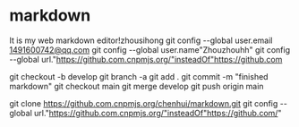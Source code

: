 # markdown
It is my web markdown editor!zhousihong
git config --global user.email 1491600742@qq.com
git config --global user.name"Zhouzhouhh"
git config --global url."https://github.com.cnpmjs.org/"insteadOf"https://github.com

git checkout -b develop
git branch -a
git add .
git commit -m "finished markdown"
git checkout main
git merge develop
git push origin main

git clone https://github.com.cnpmjs.org/chenhui/markdown.git
git config --global url."https://github.com.cnpmjs.org/"insteadOf"https://github.com/"
